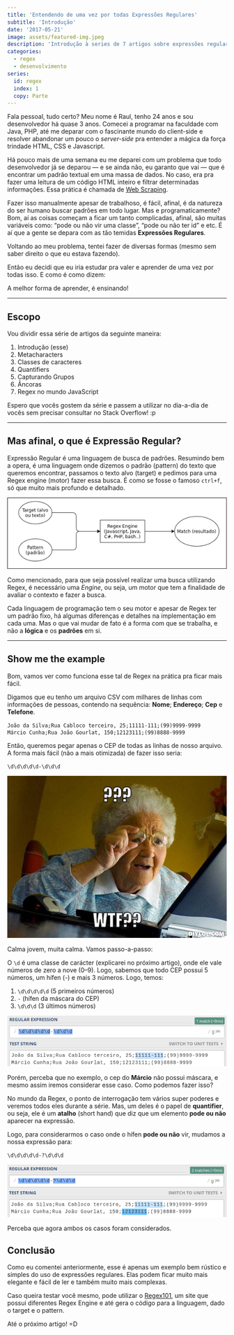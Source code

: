 ```yaml
---
title: 'Entendendo de uma vez por todas Expressões Regulares'
subtitle: 'Introdução'
date: '2017-05-21'
image: assets/featured-img.jpeg
description: 'Introdução à series de 7 artigos sobre expressões regulares e uma visão geral do que são expressões regulares.'
categories:
  - regex
  - desenvolvimento
series:
  id: regex
  index: 1
  copy: Parte
---
```


Fala pessoal, tudo certo? Meu nome é Raul, tenho 24 anos e sou desenvolvedor há quase 3 anos. Comecei a programar na faculdade com Java, PHP, até me deparar com o fascinante mundo do client-side e resolver abandonar um pouco o _server-side_ pra entender a mágica da força trindade HTML, CSS e Javascript.

Há pouco mais de uma semana eu me deparei com um problema que todo desenvolvedor já se deparou — e se ainda não, eu garanto que vai — que é encontrar um padrão textual em uma massa de dados. No caso, era pra fazer uma leitura de um código HTML inteiro e filtrar determinadas informações. Essa prática é chamada de [Web Scraping](https://en.wikipedia.org/wiki/Web_scraping).

Fazer isso manualmente apesar de trabalhoso, é fácil, afinal, é da natureza do ser humano buscar padrões em todo lugar. Mas e programaticamente? Bom, aí as coisas começam a ficar um tanto complicadas, afinal, são muitas variáveis como: “pode ou não vir uma classe”, “pode ou não ter id” e etc. É aí que a gente se depara com as tão temidas **Expressões Regulares**.

Voltando ao meu problema, tentei fazer de diversas formas (mesmo sem saber direito o que eu estava fazendo).

<gif src="https://miro.medium.com/max/1000/1*bSI3948DD5dxef6WMvV1UQ.gif" caption="Tentando montar uma regex sem saber nada de regex!"></gif>

Então eu decidi que eu iria estudar pra valer e aprender de uma vez por todas isso. E como é como dizem:

<big-quote>A melhor forma de aprender, é ensinando!</big-quote>

---

## Escopo

Vou dividir essa série de artigos da seguinte maneira:

<!-- TODO: Replace with the incoming blog url -->

1. Introdução (esse)
1. Metacharacters
1. Classes de caracteres
1. Quantifiers
1. Capturando Grupos
1. Âncoras
1. Regex no mundo JavaScript

Espero que vocês gostem da série e passem a utilizar no dia-a-dia de vocês sem precisar consultar no Stack Overflow! :p

---

## Mas afinal, o que é Expressão Regular?

Expressão Regular é uma linguagem de busca de padrões. Resumindo bem a opera, é uma linguagem onde dizemos o padrão (pattern) do texto que queremos encontrar, passamos o texto alvo (target) e pedimos para uma Regex engine (motor) fazer essa busca. É como se fosse o famoso `ctrl+f`, só que muito mais profundo e detalhado.

![Fluxo de expressão regular.](./assets/regex-flow.png)

Como mencionado, para que seja possível realizar uma busca utilizando Regex, é necessário uma _Engine_, ou seja, um motor que tem a finalidade de avaliar o contexto e fazer a busca.

Cada linguagem de programação tem o seu motor e apesar de Regex ter um padrão fixo, há algumas diferenças e detalhes na implementação em cada uma. Mas o que vai mudar de fato é a forma com que se trabalha, e não a **lógica** e os **padrões** em si.

---

## Show me the example

Bom, vamos ver como funciona esse tal de Regex na prática pra ficar mais fácil.

Digamos que eu tenho um arquivo CSV com milhares de linhas com informações de pessoas, contendo na sequência: **Nome**; **Endereço**; **Cep** e **Telefone**.

```csv
João da Silva;Rua Cabloco terceiro, 25;11111-111;(99)9999-9999
Márcio Cunha;Rua João Gourlat, 150;12123111;(99)8888-9999
```

Então, queremos pegar apenas o CEP de todas as linhas de nosso arquivo. A forma mais fácil (não a mais otimizada) de fazer isso seria:

```txt
\d\d\d\d\d-\d\d\d
```

![Mas o que?](./assets/wtf.jpeg)

Calma jovem, muita calma. Vamos passo-a-passo:

O `\d` é uma classe de carácter (explicarei no próximo artigo), onde ele vale números de zero a nove (0–9). Logo, sabemos que todo CEP possui 5 números, um hífen (-) e mais 3 números. Logo, temos:

1. `\d\d\d\d\d` (5 primeiros números)
1. `-` (hífen da máscara do CEP)
1. `\d\d\d` (3 últimos números)

![Regex101 - Testando a expressão nos dadoste](./assets/test-regex-1.png)

Porém, perceba que no exemplo, o cep do **Márcio** não possui máscara, e mesmo assim iremos considerar esse caso. Como podemos fazer isso?

No mundo da Regex, o ponto de interrogação tem vários super poderes e veremos todos eles durante a série. Mas, um deles é o papel de **quantifier**, ou seja, ele é um **atalho** (short hand) que diz que um elemento **pode ou não** aparecer na expressão.

Logo, para considerarmos o caso onde o hífen **pode ou não** vir, mudamos a nossa expressão para:

```txt
\d\d\d\d\d-?\d\d\d
```

![Regex101: Capturando CEP com e sem hífen!](./assets/test-regex-2.png)

Perceba que agora ambos os casos foram considerados.

## Conclusão

Como eu comentei anteriormente, esse é apenas um exemplo bem rústico e simples do uso de expressões regulares. Elas podem ficar muito mais elegante e fácil de ler e também muito mais complexas.

Caso queira testar você mesmo, pode utilizar o [Regex101](https://regex101.com/), um site que possui diferentes Regex Engine e até gera o código para a linguagem, dado o target e o pattern.

Até o próximo artigo! =D
